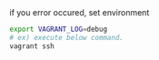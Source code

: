 
##

if you error occured, set environment

```bash
export VAGRANT_LOG=debug
# ex) execute below command.
vagrant ssh
```
